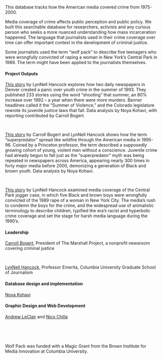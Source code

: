 This database tracks how the American media covered crime from 1975-2000. 

Media coverage of crime affects public perception and public policy. We built this searchable database for researchers, activists and any curious person who seeks a more nuanced understanding how mass incarceration happened. The language that journalists used in their crime coverage over time can offer important context in the development of criminal justice.

Some journalists used the term “wolf pack” to describe five teenagers who were wrongfully convicted of raping a woman in New York’s Central Park in 1989. The term might have been applied to the journalists themselves. 

#### Project Outputs

[This story](https://newrepublic.com/article/164419/denver-lost-mind-youth-crime-wave-panic) by LynNell Hancock explores how two daily newspapers in Denver created a panic over youth crime in the summer of 1993. They published 233 stories using the word “shooting” that summer, an 80% increase over 1992 – a year when there were more murders. Banner headlines called it the “Summer of Violence,” and the Colorado legislature rewrote its juvenile justice laws that fall. Data analysis by Noya Kohavi, with reporting contributed by Carroll Bogert.

<br>

[This story](https://www.themarshallproject.org/2020/11/20/superpredator-the-media-myth-that-demonized-a-generation-of-black-youth) by Carroll Bogert and LynNell Hancock shows how the term “superpredator” spread like wildfire through the American media in 1995-96. Coined by a Princeton professor, the term described a supposedly growing cohort of young, violent men without a conscience. Juvenile crime had already begun to fall just as the “superpredator” myth was being repeated in newspapers across America, appearing nearly 300 times in forty major media before 2000, demonizing a generation of Black and brown youth. Data analysis by Noya Kohavi.

<br>

[This story](https://go.gale.com/ps/i.do?id=GALE%7CA96554265&sid=googleScholar&v=2.1&it=r&linkaccess=abs&issn=0010194X&p=AONE&sw=w&userGroupName=nysl_oweb&isGeoAuthType=true&aty=geo) by LynNell Hancock examined media coverage of the Central Park jogger case, in which five Black and brown boys were wrongfully convicted of the 1989 rape of a woman in New York City. The media’s rush to condemn the boys for the crime, and the widespread use of animalistic terminology to describe children, typified the era’s racist and hyperbolic crime coverage and set the stage for harsh media language during the 1990’s.

#### Leadership

[Carroll Bogert](https://www.themarshallproject.org/staff/carroll-bogert), President of The Marshall Project, a nonprofit newsroom covering criminal justice

<br>

[LynNell Hancock](https://journalism.columbia.edu/directory/lynnell-hancock), Professor Emerita, Columbia University Graduate School of Journalism 

#### Database design and implementation

[Noya Kohavi](http://www.noyakohavi.com)


#### Graphic Design and Web Development

[Andrew LeClair](https://www.andrewleclair.com/) and [Nico Chilla](https://work.nicochilla.com/)

<br>

<br>

<br>

Wolf Pack was funded with a Magic Grant from the Brown Institute for Media Innovation at Columbia University.